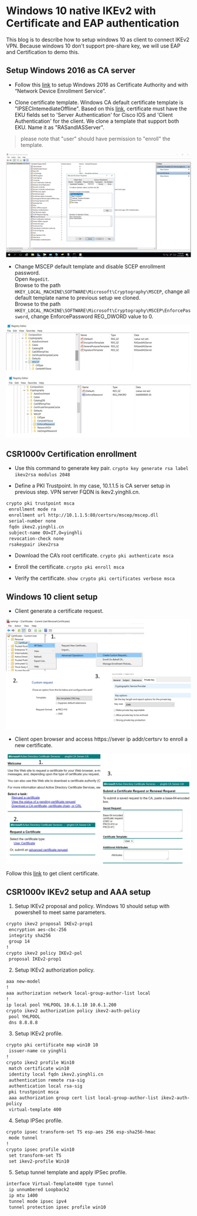 Windows 10 native IKEv2 with Certificate and EAP authentication
======

This blog is to describe how to setup windows 10 as client to connect IKEv2 VPN. 
Because windows 10 don't support pre-share key, we will use EAP and Certification to demo this. 

Setup Windows 2016 as CA server
-----
+ Follow this [link](https://docs.microsoft.com/en-us/windows-server/networking/core-network-guide/cncg/server-certs/install-the-certification-authority) to setup Windows 2016 as Certificate Authority and with “Network Device Enrollment Service”.

+ Clone certificate template. Windows CA default certificate template is "IPSECIntemediateOffline". Based on this [link](https://www.cisco.com/c/en/us/support/docs/security/flexvpn/115907-config-flexvpn-wcca-00.html), certificate must have the EKU fields set to 'Server Authentication' for Cisco IOS and 'Client Authentication' for the client. We clone a template that support both EKU. Name it as "RASandIASServer".<br>
> please note that "user" should have permission to "enroll" the template.

![](https://github.com/yinghli/IKEv2VPN/blob/master/CAtemplate.jpg)

+ Change MSCEP default template and disable SCEP enrollment password.<br>
Open `Regedit`. <br>
Browse to the path `HKEY_LOCAL_MACHINE\SOFTWARE\Microsoft\Cryptography\MSCEP`, change all default template name to previous setup we cloned. <br>
Browse to the path `HKEY_LOCAL_MACHINE\SOFTWARE\Microsoft\Cryptography\MSCEP\EnforcePassword`, change EnforcePassword REG_DWORD value to 0. <br>

![](https://github.com/yinghli/IKEv2VPN/blob/master/regedit.jpg)

CSR1000v Certification enrollment
------

+ Use this command to generate key pair. `crypto key generate rsa label ikev2rsa modulus 2048`

+ Define a PKI Trustpoint. In my case, 10.1.1.5 is CA server setup in previous step. VPN server FQDN is ikev2.yinghli.cn.
```
crypto pki trustpoint msca
 enrollment mode ra
 enrollment url http://10.1.1.5:80/certsrv/mscep/mscep.dll
 serial-number none
 fqdn ikev2.yinghli.cn
 subject-name OU=IT,O=yinghli
 revocation-check none
 rsakeypair ikev2rsa
```
+ Download the CA’s root certificate. `crypto pki authenticate msca`

+ Enroll the certificate. `crypto pki enroll msca`

+ Verify the certificate. `show crypto pki certificates verbose msca`


Windows 10 client setup
------
+ Client generate a certificate request.

![](https://github.com/yinghli/IKEv2VPN/blob/master/CSR.jpg)

+ Client open browser and access https://sever ip addr/certsrv to enroll a new certificate.

![](https://github.com/yinghli/IKEv2VPN/blob/master/Enroll.jpg)

Follow this [link](https://www.altaro.com/hyper-v/request-ssl-windows-certificate-server/) to get client certificate. 


CSR1000v IKEv2 setup and AAA setup
------
1. Setup IKEv2 proposal and policy. Windows 10 should setup with powershell to meet same parameters.
```
crypto ikev2 proposal IKEv2-prop1
 encryption aes-cbc-256
 integrity sha256
 group 14
!
crypto ikev2 policy IKEv2-pol
 proposal IKEv2-prop1
```

2. Setup IKEv2 authorization policy. 
```
aaa new-model
!
aaa authorization network local-group-author-list local
!
ip local pool YHLPOOL 10.6.1.10 10.6.1.200
crypto ikev2 authorization policy ikev2-auth-policy
 pool YHLPOOL
 dns 8.8.8.8
```

3. Setup IKEv2 profile.
```
crypto pki certificate map win10 10
 issuer-name co yinghli
!
crypto ikev2 profile Win10
 match certificate win10
 identity local fqdn ikev2.yinghli.cn
 authentication remote rsa-sig
 authentication local rsa-sig
 pki trustpoint msca
 aaa authorization group cert list local-group-author-list ikev2-auth-policy
 virtual-template 400
```

4. Setup IPSec profile.
```
crypto ipsec transform-set TS esp-aes 256 esp-sha256-hmac
 mode tunnel
!
crypto ipsec profile win10
 set transform-set TS
 set ikev2-profile Win10
```

5. Setup tunnel template and apply IPSec profile.
```
interface Virtual-Template400 type tunnel
 ip unnumbered Loopback2
 ip mtu 1400
 tunnel mode ipsec ipv4
 tunnel protection ipsec profile win10

```
